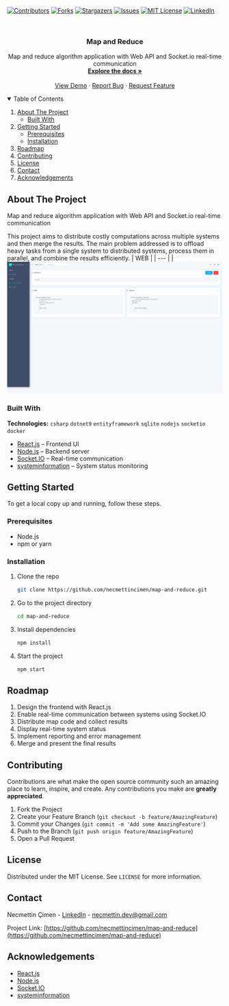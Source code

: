[![Contributors][contributors-shield]][contributors-url]
[![Forks][forks-shield]][forks-url]
[![Stargazers][stars-shield]][stars-url]
[![Issues][issues-shield]][issues-url]
[![MIT License][license-shield]][license-url]
[![LinkedIn][linkedin-shield]][linkedin-url]

<br />
<p align="center">

  <h3 align="center">Map and Reduce</h3>

  <p align="center">
    Map and reduce algorithm application with Web API and Socket.io real-time communication
    <br />
    <a href="https://github.com/necmettincimen/map-and-reduce"><strong>Explore the docs »</strong></a>
    <br />
    <br />
    <a href="#">View Demo</a>
    ·
    <a href="https://github.com/necmettincimen/map-and-reduce/issues">Report Bug</a>
    ·
    <a href="https://github.com/necmettincimen/map-and-reduce/issues">Request Feature</a>
  </p>
</p>

<details open="open">
  <summary>Table of Contents</summary>
  <ol>
    <li>
      <a href="#about-the-project">About The Project</a>
      <ul>
        <li><a href="#built-with">Built With</a></li>
      </ul>
    </li>
    <li>
      <a href="#getting-started">Getting Started</a>
      <ul>
        <li><a href="#prerequisites">Prerequisites</a></li>
        <li><a href="#installation">Installation</a></li>
      </ul>
    </li>
    <li><a href="#roadmap">Roadmap</a></li>
    <li><a href="#contributing">Contributing</a></li>
    <li><a href="#license">License</a></li>
    <li><a href="#contact">Contact</a></li>
    <li><a href="#acknowledgements">Acknowledgements</a></li>
  </ol>
</details>

## About The Project

Map and reduce algorithm application with Web API and Socket.io real-time communication

This project aims to distribute costly computations across multiple systems and then merge the results. The main problem addressed is to offload heavy tasks from a single system to distributed systems, process them in parallel, and combine the results efficiently.
| WEB | 
| --- | 
| [![WEB](mapandreduce.png)](mapandreduce.png)
### Built With

**Technologies:** `csharp` `dotnet9` `entityframework` `sqlite` `nodejs` `socketio` `docker`

* [React.js](https://react.dev/) – Frontend UI
* [Node.js](https://nodejs.org/) – Backend server
* [Socket.IO](https://socket.io/) – Real-time communication
* [systeminformation](https://www.npmjs.com/package/systeminformation) – System status monitoring

## Getting Started

To get a local copy up and running, follow these steps.

### Prerequisites

* Node.js
* npm or yarn

### Installation

1. Clone the repo
   ```sh
   git clone https://github.com/necmettincimen/map-and-reduce.git
   ```
2. Go to the project directory
   ```sh
   cd map-and-reduce
   ```
3. Install dependencies
   ```sh
   npm install
   ```
4. Start the project
   ```sh
   npm start
   ```

## Roadmap

1. Design the frontend with React.js  
2. Enable real-time communication between systems using Socket.IO  
3. Distribute map code and collect results  
4. Display real-time system status  
5. Implement reporting and error management  
6. Merge and present the final results  

## Contributing

Contributions are what make the open source community such an amazing place to learn, inspire, and create. Any contributions you make are **greatly appreciated**.

1. Fork the Project  
2. Create your Feature Branch (`git checkout -b feature/AmazingFeature`)  
3. Commit your Changes (`git commit -m 'Add some AmazingFeature'`)  
4. Push to the Branch (`git push origin feature/AmazingFeature`)  
5. Open a Pull Request  

## License

Distributed under the MIT License. See `LICENSE` for more information.

## Contact

Necmettin Çimen - [LinkedIn](https://linkedin.com/in/necmettincimen) - [necmettin.dev@gmail.com](mailto:necmettin.dev@gmail.com)

Project Link: [https://github.com/necmettincimen/map-and-reduce](https://github.com/necmettincimen/map-and-reduce)

## Acknowledgements

* [React.js](https://react.dev/)
* [Node.js](https://nodejs.org/)
* [Socket.IO](https://socket.io/)
* [systeminformation](https://www.npmjs.com/package/systeminformation)

<!-- MARKDOWN LINKS & IMAGES -->
[contributors-shield]: https://img.shields.io/github/contributors/necmettincimen/map-and-reduce.svg?style=for-the-badge
[contributors-url]: https://github.com/necmettincimen/map-and-reduce/graphs/contributors
[forks-shield]: https://img.shields.io/github/forks/necmettincimen/map-and-reduce.svg?style=for-the-badge
[forks-url]: https://github.com/necmettincimen/map-and-reduce/network/members
[stars-shield]: https://img.shields.io/github/stars/necmettincimen/map-and-reduce.svg?style=for-the-badge
[stars-url]: https://github.com/necmettincimen/map-and-reduce/stargazers
[issues-shield]: https://img.shields.io/github/issues/necmettincimen/map-and-reduce.svg?style=for-the-badge
[issues-url]: https://github.com/necmettincimen/map-and-reduce/issues
[license-shield]: https://img.shields.io/github/license/necmettincimen/map-and-reduce.svg?style=for-the-badge
[license-url]: https://github.com/necmettincimen/map-and-reduce/blob/master/LICENSE
[linkedin-shield]: https://img.shields.io/badge/-LinkedIn-black.svg?style=for-the-badge&logo=linkedin&colorB=555
[linkedin-url]: https://linkedin.com/in/necmettincimen